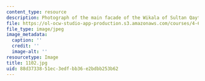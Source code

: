 ```yaml
---
content_type: resource
description: Photograph of the main facade of the Wikala of Sultan Qaytbay.
file: https://ol-ocw-studio-app-production.s3.amazonaws.com/courses/4-615-the-architecture-of-cairo-spring-2002/88d3733851ec3edfbb36e2bdbb253b62_1102.jpg
file_type: image/jpeg
image_metadata:
  caption: ''
  credit: ''
  image-alt: ''
resourcetype: Image
title: 1102.jpg
uid: 88d37338-51ec-3edf-bb36-e2bdbb253b62
---
```

